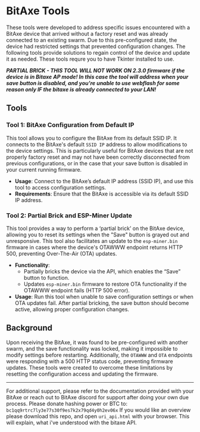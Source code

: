 # BitAxe Tools

These tools were developed to address specific issues encountered with a BitAxe device that arrived without a factory reset and was already connected to an existing swarm. Due to this pre-configured state, the device had restricted settings that prevented configuration changes. The following tools provide solutions to regain control of the device and update it as needed. 
These tools requre you to have Tkinter installed to use.

***PARTIAL BRICK - THIS TOOL WILL NOT WORK ON 2.3.0 firmware if the device is in Bitaxe AP mode! In this case the tool will address when your save button is disabled, and you're unable to use webflash for some reason only IF the bitaxe is already connected to your LAN!***

## Tools

### Tool 1: BitAxe Configuration from Default IP

This tool allows you to configure the BitAxe from its default SSID IP. It connects to the BitAxe's default `SSID IP` address to allow modifications to the device settings. This is particularly useful for BitAxe devices that are not properly factory reset and may not have been correctly disconnected from previous configurations, or in the case that your save button is disabled in your current running firmware.

- **Usage**: Connect to the BitAxe’s default IP address (SSID IP), and use this tool to access configuration settings.
- **Requirements**: Ensure that the BitAxe is accessible via its default SSID IP address.

### Tool 2: Partial Brick and ESP-Miner Update

This tool provides a way to perform a ‘partial brick’ on the BitAxe device, allowing you to reset its settings when the "Save" button is grayed out and unresponsive. This tool also facilitates an update to the `esp-miner.bin` firmware in cases where the device's OTAWWW endpoint returns HTTP 500, preventing Over-The-Air (OTA) updates.

- **Functionality**: 
  - Partially bricks the device via the API, which enables the “Save” button to function.
  - Updates `esp-miner.bin` firmware to restore OTA functionality if the OTAWWW endpoint fails (HTTP 500 error).
- **Usage**: Run this tool when unable to save configuration settings or when OTA updates fail. After partial bricking, the save button should become active, allowing proper configuration changes.

## Background

Upon receiving the BitAxe, it was found to be pre-configured with another swarm, and the save functionality was locked, making it impossible to modify settings before restarting. Additionally, the `OTAWWW` and `OTA` endpoints were responding with a 500 HTTP status code, preventing firmware updates. These tools were created to overcome these limitations by resetting the configuration access and updating the firmware.

---

For additional support, please refer to the documentation provided with your BitAxe or reach out to BitAxe discord for support after doing your own due process.
Please donate hashing power or BTC to: `bc1qq9rtrc7ly3e77s30f9es7k2x79qd4y0h2ev06x` 
If you would like an overview please download this repo, and open `uri_api.html` with your browser. This will explain, what i've understood with the bitaxe API.
